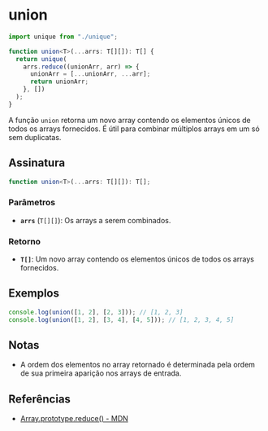 # union

```typescript
import unique from "./unique";

function union<T>(...arrs: T[][]): T[] {
  return unique(
    arrs.reduce((unionArr, arr) => {
      unionArr = [...unionArr, ...arr];
      return unionArr;
    }, [])
  );
}
```

A função `union` retorna um novo array contendo os elementos únicos de todos os arrays fornecidos. É útil para combinar múltiplos arrays em um só sem duplicatas.

## Assinatura

```typescript
function union<T>(...arrs: T[][]): T[];
```

### Parâmetros

- **`arrs`** (`T[][]`): Os arrays a serem combinados.

### Retorno

- **`T[]`**: Um novo array contendo os elementos únicos de todos os arrays fornecidos.

## Exemplos

```typescript
console.log(union([1, 2], [2, 3])); // [1, 2, 3]
console.log(union([1, 2], [3, 4], [4, 5])); // [1, 2, 3, 4, 5]
```

## Notas

- A ordem dos elementos no array retornado é determinada pela ordem de sua primeira aparição nos arrays de entrada.

## Referências

- [Array.prototype.reduce() - MDN](https://developer.mozilla.org/en-US/docs/Web/JavaScript/Reference/Global_Objects/Array/reduce)
